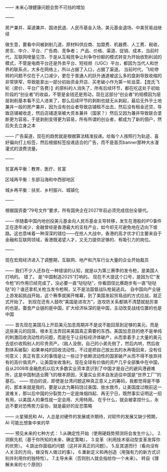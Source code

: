 ——
未来心理健康问题会势不可挡的增加

——

房产兼并、渠道兼并、国进民退、人民币基金入场，美元基金退场、中美贸易战继续

做生意，要看中间被剥削几道，原材料供应商、加盟费、机器费、人工费、税收、房东、中介、平台、广告商、竞争者；
产品、价格、渠道、促销、成本，当前时代，互联网增量见顶，于是从互相竞争让利争夺份额的模式转变为开始收割利润的模式，不管是电商平台还是外卖平台、短视频（UGC）平台，都因为当代人和世界的联系点，大多在网络上，所以占据了入口，占据了渠道。
当前时代，飞轮停转的问题不仅在于人口减少，更在于普通人的跃升通道被这么多的盘剥导致收缩的非常狭窄，导致能拿出一部分初始资金开店、买老破小作为第一轮韭菜、【庞氏飞轮（房价、平台广告费）】的原料的人消失了，所有后续环节，都在吃这处于初始阶段的“创业者”的收益，不管是金钱还是劳动，现在这部分“创业者”的规模因为层层剥削基本看不见人进来了，那么后续环节的剥削也就无从剥起，最后无外乎土地兼并一般的房产兼并，因为没有创业者导致店铺租不出去，然后没有租金还贷，导致店铺被收走，然后店铺逐渐被大资本兼并（国家？）然后又因为兼并导致联合垄断更为容易，于是剥削变得更为容易，所有所谓的创业者，都成为了新的佃户，然后失去立身之本

——
广告渠道，现在的趋势就是根据算法精准投递。给每个人按照行为轨迹、喜好偏向打上标签，然后根据标签投递适合的广告，而不是首页banner那种大水漫灌式的浪费流量。

——

贫富再平衡：教育、医疗、贫富

区域再平衡：东部沿海和中西部地区

城乡再平衡：扶贫、乡村振兴、城镇化

——

根据国资委“79号文件”要求，所有国央企在2027年前必须完成信创全替代。

——
伴随着中国内地创投美元基金向人民币基金主导转移，发生在港股的IPO事件正在逐年减少，金融曾经是香港最大的支柱产业，如今却无可避免地在迈向下坡路。这也意味着一种深深的错位——在抢人大战中，香港的高才优才们主要来自于金融和互联网领域，香港既渴望人才，又无力提供足够的、有吸引力的岗位。

——

现在宏观经济进入了调整期，互联网、地产和汽车行业大量的企业开始裁员

——
我们不少人还存在一种错误的认知，就是以为第三赛季的发令枪，是美国人打响的。
错了。
是“中国制造2025”打响的。
现在不大提这个口号，是因为它“发令枪”的作用已经完成了，没必要一直“哒哒哒”，你看田径比赛跑步有一直“哒哒哒”的？谁还拿机关枪当发令枪啊，又不是法国督战队枪毙逃兵。
自中国向产业链上游发起挑战开始，这个赛季就揭开帷幕，到了美国发起贸易战的方式应战，就正式开始了。
到现在还有人鼓吹“美国是进攻方”，连攻防关系都搞不清楚就挺厉害的也是。蚕食产业链的是中国，扩大经济纵深的是中国，主动改变战线位置的也是中国

——
首先现在美国马上开启美元加息周期并不是说不能回笼到足够的美元，而是这些美元的回笼，根本无法弄回来美国真正需要的东西。美国加息目的绝不是单纯的刺激回收流动性的问题，而是在于让目标经济体破产，从而拿着手上大量的美元去低价收购别人的珍贵资产。（敌人没倒，自己的小弟先倒了，然后内哄，然后收割体系破裂）如果单纯的回收流动性，不过是把自己放出去的水再吸回来，没有任何意义；真正有意义的事情是让一些过于依赖流动性的国家破产从而不得不放弃持有的高价值资产，让美国坐收渔利。现在全球有价值的资产几乎全部集中在中国，自从2008年金融危机以后大多数实业资本意识到了中国才是自己的避风港避难所，这是中国制造业腾飞的根本原因，天量实业资本自发逃往中国是“世界工厂”的基石。
——
坦白的说，即使是台湾问题这种真正意义上的筹码，我都觉得是不够的，那本来就是我的，要是以此为筹码饶过美国、放水救市，让美国度过眼前这一波难关，那以后中国的分裂势力一定是烽烟四起、再无宁日，既然事实证明这一招有用，以美国人的秉性就一定会用、大用特用。
在乎什么，就会被拿捏什么，永远不要对恐怖势力妥协，就是最好的反恐策略

——
火星殖民和 AI，人总是对硬件的发展或许期待，对软件的发展又缺少预期，AI 可能比想象中来的早

——
预见未来的七种方式：
1.从确定性开始（使用硬趋势预测将会发生什么）。
2.洞察先机（基于你所知的未来，确定策略）。
3.变革（利用技术驱动型变革发挥你的优势）。
4.跳出你面临的问题（这并非真正的问题）。
5.反其道而行（看向没有人关注的方向，做没有人做过的事）。
6.重新定义和再创造（用强有力的新方式识别并利用你的独特性）。
7.主导未来（否则别人就会指给你一个未来）。
转自《理解未来的七个原则》

